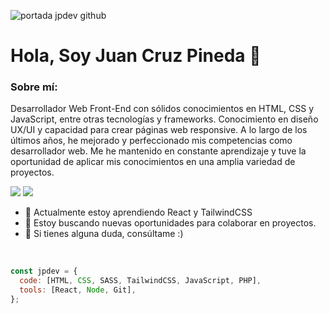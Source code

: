 ![portada jpdev github](https://github.com/juancpdev/Sobre-mi/assets/102560793/4fbfa028-0207-41c9-9b2e-6c20e36446c7)

# Hola, Soy Juan Cruz Pineda 👋

### Sobre mí:
Desarrollador Web Front-End con sólidos conocimientos en HTML, CSS y JavaScript, entre otras tecnologías y frameworks. Conocimiento en diseño UX/UI y capacidad para crear páginas web responsive.
A lo largo de los últimos años, he mejorado y perfeccionado mis competencias como desarrollador web. Me he mantenido en constante aprendizaje y tuve la oportunidad de aplicar mis conocimientos en una amplia variedad de proyectos.
<br/>

[<img src="https://img.shields.io/badge/linkedin-%230077B5.svg?&style=for-the-badge&logo=linkedin&logoColor=white">](https://www.linkedin.com/in/juancpdev/)
[<img src="https://img.shields.io/badge/Portfolio-%23000000.svg?&style=for-the-badge">](https://www.jpdev.site/)

- 🌱 Actualmente estoy aprendiendo React y TailwindCSS
- 👯 Estoy buscando nuevas oportunidades para colaborar en proyectos.
- 💬 Si tienes alguna duda, consúltame :)
<br/>

```js
const jpdev = {
  code: [HTML, CSS, SASS, TailwindCSS, JavaScript, PHP],
  tools: [React, Node, Git],
};
```




